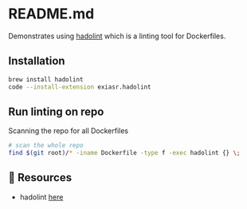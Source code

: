 # README.md

Demonstrates using [hadolint](https://github.com/hadolint/hadolint) which is a linting tool for Dockerfiles.  

## Installation

```sh
brew install hadolint
code --install-extension exiasr.hadolint
```

## Run linting on repo

Scanning the repo for all Dockerfiles

```sh
# scan the whole repo
find $(git root)/* -iname Dockerfile -type f -exec hadolint {} \;
```

## 👀 Resources

* hadolint [here](https://github.com/hadolint/hadolint)  